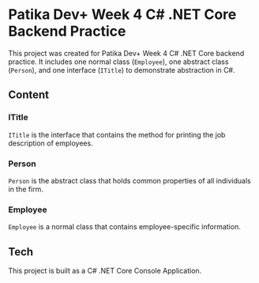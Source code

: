 

# Patika Dev+ Week 4 C# .NET Core Backend Practice

This project was created for Patika Dev+ Week 4 C# .NET Core backend practice. It includes one normal class (`Employee`), one abstract class (`Person`), and one interface (`ITitle`) to demonstrate abstraction in C#.

## Content

### ITitle
`ITitle` is the interface that contains the method for printing the job description of employees.

### Person
`Person` is the abstract class that holds common properties of all individuals in the firm.

### Employee
`Employee` is a normal class that contains employee-specific information.

## Tech

This project is built as a C# .NET Core Console Application.


